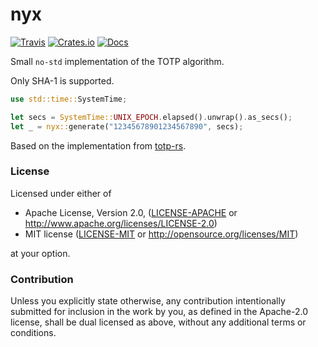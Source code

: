 # nyx

[![Travis](https://travis-ci.com/evenorog/nyx.svg?branch=master)](https://travis-ci.com/evenorog/nyx)
[![Crates.io](https://img.shields.io/crates/v/nyx.svg)](https://crates.io/crates/nyx)
[![Docs](https://docs.rs/nyx/badge.svg)](https://docs.rs/nyx)

Small `no-std` implementation of the TOTP algorithm.

Only SHA-1 is supported.

```rust
use std::time::SystemTime;

let secs = SystemTime::UNIX_EPOCH.elapsed().unwrap().as_secs();
let _ = nyx::generate("12345678901234567890", secs);
```

Based on the implementation from [totp-rs](https://crates.io/crates/totp-rs).

### License

Licensed under either of

 * Apache License, Version 2.0, ([LICENSE-APACHE](LICENSE-APACHE) or http://www.apache.org/licenses/LICENSE-2.0)
 * MIT license ([LICENSE-MIT](LICENSE-MIT) or http://opensource.org/licenses/MIT)

at your option.

### Contribution

Unless you explicitly state otherwise, any contribution intentionally submitted
for inclusion in the work by you, as defined in the Apache-2.0 license, shall be dual licensed as above, without any
additional terms or conditions.
